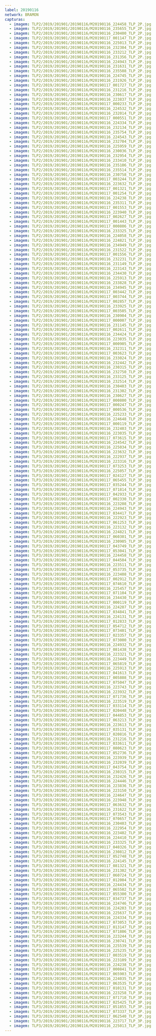 ```yaml
---
label: 20190116
network: BRAMON
capturas:
  - imagem: TLP2/2019/201901/20190116/M20190116_224458_TLP_2P.jpg
  - imagem: TLP2/2019/201901/20190116/M20190116_235655_TLP_2P.jpg
  - imagem: TLP2/2019/201901/20190116/M20190116_230400_TLP_2P.jpg
  - imagem: TLP2/2019/201901/20190116/M20190117_001147_TLP_2P.jpg
  - imagem: TLP2/2019/201901/20190116/M20190116_225013_TLP_2P.jpg
  - imagem: TLP2/2019/201901/20190116/M20190116_232304_TLP_2P.jpg
  - imagem: TLP2/2019/201901/20190116/M20190116_233212_TLP_2P.jpg
  - imagem: TLP2/2019/201901/20190116/M20190116_231356_TLP_2P.jpg
  - imagem: TLP2/2019/201901/20190116/M20190116_224943_TLP_2P.jpg
  - imagem: TLP2/2019/201901/20190116/M20190116_231631_TLP_2P.jpg
  - imagem: TLP2/2019/201901/20190116/M20190116_235508_TLP_2P.jpg
  - imagem: TLP2/2019/201901/20190116/M20190116_224745_TLP_2P.jpg
  - imagem: TLP2/2019/201901/20190116/M20190116_231926_TLP_2P.jpg
  - imagem: TLP2/2019/201901/20190116/M20190117_001727_TLP_2P.jpg
  - imagem: TLP2/2019/201901/20190116/M20190116_231216_TLP_2P.jpg
  - imagem: TLP2/2019/201901/20190116/M20190116_230617_TLP_2P.jpg
  - imagem: TLP2/2019/201901/20190116/M20190116_223837_TLP_2P.jpg
  - imagem: TLP2/2019/201901/20190116/M20190117_000233_TLP_2P.jpg
  - imagem: TLP2/2019/201901/20190116/M20190116_224532_TLP_2P.jpg
  - imagem: TLP2/2019/201901/20190116/M20190116_232014_TLP_2P.jpg
  - imagem: TLP2/2019/201901/20190116/M20190117_000551_TLP_2P.jpg
  - imagem: TLP2/2019/201901/20190116/M20190116_224334_TLP_2P.jpg
  - imagem: TLP2/2019/201901/20190116/M20190116_232134_TLP_2P.jpg
  - imagem: TLP2/2019/201901/20190116/M20190116_235754_TLP_2P.jpg
  - imagem: TLP2/2019/201901/20190116/M20190116_224543_TLP_2P.jpg
  - imagem: TLP2/2019/201901/20190116/M20190116_232704_TLP_2P.jpg
  - imagem: TLP2/2019/201901/20190116/M20190116_225959_TLP_2P.jpg
  - imagem: TLP2/2019/201901/20190116/M20190116_230036_TLP_2P.jpg
  - imagem: TLP2/2019/201901/20190116/M20190116_232954_TLP_2P.jpg
  - imagem: TLP2/2019/201901/20190116/M20190116_233410_TLP_2P.jpg
  - imagem: TLP2/2019/201901/20190116/M20190116_235106_TLP_2P.jpg
  - imagem: TLP2/2019/201901/20190116/M20190116_235514_TLP_2P.jpg
  - imagem: TLP2/2019/201901/20190116/M20190116_230758_TLP_2P.jpg
  - imagem: TLP2/2019/201901/20190116/M20190117_003244_TLP_2P.jpg
  - imagem: TLP2/2019/201901/20190116/M20190116_223632_TLP_2P.jpg
  - imagem: TLP2/2019/201901/20190116/M20190117_001321_TLP_2P.jpg
  - imagem: TLP2/2019/201901/20190116/M20190117_001254_TLP_2P.jpg
  - imagem: TLP2/2019/201901/20190116/M20190116_224238_TLP_2P.jpg
  - imagem: TLP2/2019/201901/20190116/M20190116_235311_TLP_2P.jpg
  - imagem: TLP2/2019/201901/20190116/M20190117_001553_TLP_2P.jpg
  - imagem: TLP2/2019/201901/20190116/M20190116_223940_TLP_2P.jpg
  - imagem: TLP2/2019/201901/20190116/M20190117_002627_TLP_2P.jpg
  - imagem: TLP2/2019/201901/20190116/M20190117_001443_TLP_2P.jpg
  - imagem: TLP2/2019/201901/20190116/M20190117_000806_TLP_2P.jpg
  - imagem: TLP2/2019/201901/20190116/M20190116_233325_TLP_2P.jpg
  - imagem: TLP2/2019/201901/20190116/M20190116_224058_TLP_2P.jpg
  - imagem: TLP2/2019/201901/20190116/M20190116_224821_TLP_2P.jpg
  - imagem: TLP2/2019/201901/20190116/M20190116_234949_TLP_2P.jpg
  - imagem: TLP2/2019/201901/20190116/M20190116_231522_TLP_2P.jpg
  - imagem: TLP2/2019/201901/20190116/M20190117_001556_TLP_2P.jpg
  - imagem: TLP2/2019/201901/20190116/M20190116_232231_TLP_2P.jpg
  - imagem: TLP2/2019/201901/20190116/M20190116_231149_TLP_2P.jpg
  - imagem: TLP2/2019/201901/20190116/M20190116_223143_TLP_2P.jpg
  - imagem: TLP2/2019/201901/20190116/M20190116_234430_TLP_2P.jpg
  - imagem: TLP2/2019/201901/20190116/M20190116_225913_TLP_2P.jpg
  - imagem: TLP2/2019/201901/20190116/M20190116_233828_TLP_2P.jpg
  - imagem: TLP2/2019/201901/20190116/M20190116_234945_TLP_2P.jpg
  - imagem: TLP2/2019/201901/20190116/M20190117_003442_TLP_2P.jpg
  - imagem: TLP2/2019/201901/20190116/M20190117_003744_TLP_2P.jpg
  - imagem: TLP2/2019/201901/20190116/M20190117_002857_TLP_2P.jpg
  - imagem: TLP2/2019/201901/20190116/M20190116_233925_TLP_2P.jpg
  - imagem: TLP2/2019/201901/20190116/M20190117_003505_TLP_2P.jpg
  - imagem: TLP2/2019/201901/20190116/M20190116_230904_TLP_2P.jpg
  - imagem: TLP2/2019/201901/20190116/M20190117_000007_TLP_2P.jpg
  - imagem: TLP2/2019/201901/20190116/M20190116_231145_TLP_2P.jpg
  - imagem: TLP2/2019/201901/20190116/M20190117_002611_TLP_2P.jpg
  - imagem: TLP2/2019/201901/20190116/M20190116_234424_TLP_2P.jpg
  - imagem: TLP2/2019/201901/20190116/M20190116_223035_TLP_2P.jpg
  - imagem: TLP2/2019/201901/20190116/M20190117_000905_TLP_2P.jpg
  - imagem: TLP2/2019/201901/20190116/M20190116_232311_TLP_2P.jpg
  - imagem: TLP2/2019/201901/20190116/M20190117_003623_TLP_2P.jpg
  - imagem: TLP2/2019/201901/20190116/M20190116_233024_TLP_2P.jpg
  - imagem: TLP2/2019/201901/20190116/M20190116_232442_TLP_2P.jpg
  - imagem: TLP2/2019/201901/20190116/M20190116_230315_TLP_2P.jpg
  - imagem: TLP2/2019/201901/20190116/M20190116_232750_TLP_2P.jpg
  - imagem: TLP2/2019/201901/20190116/M20190116_233125_TLP_2P.jpg
  - imagem: TLP2/2019/201901/20190116/M20190116_232514_TLP_2P.jpg
  - imagem: TLP2/2019/201901/20190116/M20190116_230403_TLP_2P.jpg
  - imagem: TLP2/2019/201901/20190116/M20190116_231302_TLP_2P.jpg
  - imagem: TLP2/2019/201901/20190116/M20190116_230627_TLP_2P.jpg
  - imagem: TLP2/2019/201901/20190116/M20190117_000800_TLP_2P.jpg
  - imagem: TLP2/2019/201901/20190116/M20190117_000247_TLP_2P.jpg
  - imagem: TLP2/2019/201901/20190116/M20190117_000536_TLP_2P.jpg
  - imagem: TLP2/2019/201901/20190116/M20190116_225233_TLP_2P.jpg
  - imagem: TLP2/2019/201901/20190116/M20190116_224648_TLP_2P.jpg
  - imagem: TLP2/2019/201901/20190116/M20190117_000119_TLP_2P.jpg
  - imagem: TLP2/2019/201901/20190116/M20190116_232403_TLP_2P.jpg
  - imagem: TLP3/2019/201901/20190116/M20190116_223035_TLP_3P.jpg
  - imagem: TLP3/2019/201901/20190116/M20190117_073615_TLP_3P.jpg
  - imagem: TLP3/2019/201901/20190116/M20190116_224542_TLP_3P.jpg
  - imagem: TLP3/2019/201901/20190116/M20190116_225034_TLP_3P.jpg
  - imagem: TLP3/2019/201901/20190116/M20190116_223632_TLP_3P.jpg
  - imagem: TLP3/2019/201901/20190116/M20190116_222937_TLP_3P.jpg
  - imagem: TLP3/2019/201901/20190116/M20190116_223316_TLP_3P.jpg
  - imagem: TLP3/2019/201901/20190116/M20190117_073253_TLP_3P.jpg
  - imagem: TLP3/2019/201901/20190116/M20190116_225057_TLP_3P.jpg
  - imagem: TLP3/2019/201901/20190116/M20190117_024127_TLP_3P.jpg
  - imagem: TLP3/2019/201901/20190116/M20190117_065455_TLP_3P.jpg
  - imagem: TLP3/2019/201901/20190116/M20190117_035244_TLP_3P.jpg
  - imagem: TLP3/2019/201901/20190116/M20190117_071814_TLP_3P.jpg
  - imagem: TLP3/2019/201901/20190116/M20190117_042933_TLP_3P.jpg
  - imagem: TLP3/2019/201901/20190116/M20190117_002330_TLP_3P.jpg
  - imagem: TLP3/2019/201901/20190116/M20190116_223208_TLP_3P.jpg
  - imagem: TLP3/2019/201901/20190116/M20190116_224943_TLP_3P.jpg
  - imagem: TLP3/2019/201901/20190116/M20190117_034417_TLP_3P.jpg
  - imagem: TLP3/2019/201901/20190116/M20190116_222923_TLP_3P.jpg
  - imagem: TLP3/2019/201901/20190116/M20190117_061253_TLP_3P.jpg
  - imagem: TLP3/2019/201901/20190116/M20190116_223132_TLP_3P.jpg
  - imagem: TLP3/2019/201901/20190116/M20190116_224821_TLP_3P.jpg
  - imagem: TLP3/2019/201901/20190116/M20190117_060301_TLP_3P.jpg
  - imagem: TLP3/2019/201901/20190116/M20190116_230905_TLP_3P.jpg
  - imagem: TLP3/2019/201901/20190116/M20190117_043749_TLP_3P.jpg
  - imagem: TLP3/2019/201901/20190116/M20190117_053041_TLP_3P.jpg
  - imagem: TLP3/2019/201901/20190116/M20190116_224458_TLP_3P.jpg
  - imagem: TLP3/2019/201901/20190116/M20190117_044504_TLP_3P.jpg
  - imagem: TLP3/2019/201901/20190116/M20190116_223511_TLP_3P.jpg
  - imagem: TLP3/2019/201901/20190116/M20190117_053735_TLP_3P.jpg
  - imagem: TLP3/2019/201901/20190116/M20190116_223408_TLP_3P.jpg
  - imagem: TLP3/2019/201901/20190116/M20190117_002912_TLP_3P.jpg
  - imagem: TLP3/2019/201901/20190116/M20190117_074610_TLP_3P.jpg
  - imagem: TLP3/2019/201901/20190116/M20190116_225457_TLP_3P.jpg
  - imagem: TLP3/2019/201901/20190116/M20190117_071104_TLP_3P.jpg
  - imagem: TLP3/2019/201901/20190116/M20190116_234430_TLP_3P.jpg
  - imagem: TLP3/2019/201901/20190116/M20190117_000119_TLP_3P.jpg
  - imagem: TLP3/2019/201901/20190116/M20190116_224207_TLP_3P.jpg
  - imagem: TLP3/2019/201901/20190116/M20190117_034841_TLP_3P.jpg
  - imagem: TLP3/2019/201901/20190116/M20190116_224131_TLP_3P.jpg
  - imagem: TLP3/2019/201901/20190116/M20190117_012833_TLP_3P.jpg
  - imagem: TLP3/2019/201901/20190116/M20190117_054712_TLP_3P.jpg
  - imagem: TLP3/2019/201901/20190116/M20190117_073401_TLP_3P.jpg
  - imagem: TLP3/2019/201901/20190116/M20190117_023357_TLP_3P.jpg
  - imagem: TLP3/2019/201901/20190116/M20190117_073000_TLP_3P.jpg
  - imagem: TLP3/2019/201901/20190116/M20190116_224932_TLP_3P.jpg
  - imagem: TLP3/2019/201901/20190116/M20190117_081438_TLP_3P.jpg
  - imagem: TLP3/2019/201901/20190116/M20190116_223321_TLP_3P.jpg
  - imagem: TLP3/2019/201901/20190116/M20190116_223449_TLP_3P.jpg
  - imagem: TLP3/2019/201901/20190116/M20190117_065819_TLP_3P.jpg
  - imagem: TLP3/2019/201901/20190116/M20190116_225913_TLP_3P.jpg
  - imagem: TLP3/2019/201901/20190116/M20190117_041613_TLP_3P.jpg
  - imagem: TLP3/2019/201901/20190116/M20190117_005808_TLP_3P.jpg
  - imagem: TLP3/2019/201901/20190116/M20190117_075047_TLP_3P.jpg
  - imagem: TLP3/2019/201901/20190116/M20190116_223743_TLP_3P.jpg
  - imagem: TLP3/2019/201901/20190116/M20190116_223932_TLP_3P.jpg
  - imagem: TLP3/2019/201901/20190116/M20190117_071736_TLP_3P.jpg
  - imagem: TLP3/2019/201901/20190116/M20190116_223519_TLP_3P.jpg
  - imagem: TLP3/2019/201901/20190116/M20190117_033114_TLP_3P.jpg
  - imagem: TLP3/2019/201901/20190116/M20190117_020448_TLP_3P.jpg
  - imagem: TLP3/2019/201901/20190116/M20190117_044853_TLP_3P.jpg
  - imagem: TLP3/2019/201901/20190116/M20190117_063213_TLP_3P.jpg
  - imagem: TLP3/2019/201901/20190116/M20190116_223613_TLP_3P.jpg
  - imagem: TLP3/2019/201901/20190116/M20190117_035131_TLP_3P.jpg
  - imagem: TLP3/2019/201901/20190116/M20190117_020816_TLP_3P.jpg
  - imagem: TLP3/2019/201901/20190116/M20190116_231216_TLP_3P.jpg
  - imagem: TLP3/2019/201901/20190116/M20190117_033611_TLP_3P.jpg
  - imagem: TLP3/2019/201901/20190116/M20190117_080623_TLP_3P.jpg
  - imagem: TLP3/2019/201901/20190116/M20190117_052736_TLP_3P.jpg
  - imagem: TLP3/2019/201901/20190116/M20190116_223939_TLP_3P.jpg
  - imagem: TLP3/2019/201901/20190116/M20190116_232039_TLP_3P.jpg
  - imagem: TLP3/2019/201901/20190116/M20190117_043754_TLP_3P.jpg
  - imagem: TLP3/2019/201901/20190116/M20190116_230315_TLP_3P.jpg
  - imagem: TLP3/2019/201901/20190116/M20190116_232426_TLP_3P.jpg
  - imagem: TLP3/2019/201901/20190116/M20190116_224446_TLP_3P.jpg
  - imagem: TLP3/2019/201901/20190116/M20190116_223836_TLP_3P.jpg
  - imagem: TLP3/2019/201901/20190116/M20190116_223150_TLP_3P.jpg
  - imagem: TLP3/2019/201901/20190116/M20190116_224647_TLP_3P.jpg
  - imagem: TLP3/2019/201901/20190116/M20190116_223948_TLP_3P.jpg
  - imagem: TLP3/2019/201901/20190116/M20190117_063632_TLP_3P.jpg
  - imagem: TLP3/2019/201901/20190116/M20190116_231622_TLP_3P.jpg
  - imagem: TLP3/2019/201901/20190116/M20190117_073543_TLP_3P.jpg
  - imagem: TLP3/2019/201901/20190116/M20190117_070657_TLP_3P.jpg
  - imagem: TLP3/2019/201901/20190116/M20190116_230403_TLP_3P.jpg
  - imagem: TLP3/2019/201901/20190116/M20190116_222954_TLP_3P.jpg
  - imagem: TLP3/2019/201901/20190116/M20190116_223402_TLP_3P.jpg
  - imagem: TLP3/2019/201901/20190116/M20190116_224410_TLP_3P.jpg
  - imagem: TLP3/2019/201901/20190116/M20190116_233325_TLP_3P.jpg
  - imagem: TLP3/2019/201901/20190116/M20190117_040326_TLP_3P.jpg
  - imagem: TLP3/2019/201901/20190116/M20190116_230812_TLP_3P.jpg
  - imagem: TLP3/2019/201901/20190116/M20190117_052748_TLP_3P.jpg
  - imagem: TLP3/2019/201901/20190116/M20190116_224145_TLP_3P.jpg
  - imagem: TLP3/2019/201901/20190116/M20190117_081321_TLP_3P.jpg
  - imagem: TLP3/2019/201901/20190116/M20190116_231302_TLP_3P.jpg
  - imagem: TLP3/2019/201901/20190116/M20190117_060724_TLP_3P.jpg
  - imagem: TLP3/2019/201901/20190116/M20190117_012004_TLP_3P.jpg
  - imagem: TLP3/2019/201901/20190116/M20190116_224434_TLP_3P.jpg
  - imagem: TLP3/2019/201901/20190116/M20190117_065502_TLP_3P.jpg
  - imagem: TLP3/2019/201901/20190116/M20190117_055300_TLP_3P.jpg
  - imagem: TLP3/2019/201901/20190116/M20190117_034737_TLP_3P.jpg
  - imagem: TLP3/2019/201901/20190116/M20190116_224746_TLP_3P.jpg
  - imagem: TLP3/2019/201901/20190116/M20190116_224203_TLP_3P.jpg
  - imagem: TLP3/2019/201901/20190116/M20190116_225637_TLP_3P.jpg
  - imagem: TLP3/2019/201901/20190116/M20190116_224334_TLP_3P.jpg
  - imagem: TLP3/2019/201901/20190116/M20190117_073053_TLP_3P.jpg
  - imagem: TLP3/2019/201901/20190116/M20190117_013147_TLP_3P.jpg
  - imagem: TLP3/2019/201901/20190116/M20190117_071806_TLP_3P.jpg
  - imagem: TLP3/2019/201901/20190116/M20190116_223244_TLP_3P.jpg
  - imagem: TLP3/2019/201901/20190116/M20190116_230741_TLP_3P.jpg
  - imagem: TLP3/2019/201901/20190116/M20190116_225539_TLP_3P.jpg
  - imagem: TLP3/2019/201901/20190116/M20190116_225235_TLP_3P.jpg
  - imagem: TLP3/2019/201901/20190116/M20190117_003519_TLP_3P.jpg
  - imagem: TLP3/2019/201901/20190116/M20190116_223109_TLP_3P.jpg
  - imagem: TLP3/2019/201901/20190116/M20190116_224238_TLP_3P.jpg
  - imagem: TLP3/2019/201901/20190116/M20190117_000841_TLP_3P.jpg
  - imagem: TLP3/2019/201901/20190116/M20190117_065903_TLP_3P.jpg
  - imagem: TLP3/2019/201901/20190116/M20190116_224035_TLP_3P.jpg
  - imagem: TLP3/2019/201901/20190116/M20190117_063535_TLP_3P.jpg
  - imagem: TLP3/2019/201901/20190116/M20190117_010131_TLP_3P.jpg
  - imagem: TLP3/2019/201901/20190116/M20190116_223258_TLP_3P.jpg
  - imagem: TLP3/2019/201901/20190116/M20190117_071710_TLP_3P.jpg
  - imagem: TLP3/2019/201901/20190116/M20190117_025425_TLP_3P.jpg
  - imagem: TLP3/2019/201901/20190116/M20190117_051855_TLP_3P.jpg
  - imagem: TLP3/2019/201901/20190116/M20190117_073337_TLP_3P.jpg
  - imagem: TLP3/2019/201901/20190116/M20190117_062540_TLP_3P.jpg
  - imagem: TLP3/2019/201901/20190116/M20190116_223717_TLP_3P.jpg
  - imagem: TLP3/2019/201901/20190116/M20190116_225013_TLP_3P.jpg
---
```

